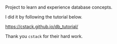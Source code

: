 Project to learn and experience database concepts.

I did it by following the tutorial below.

https://cstack.github.io/db_tutorial/ 

Thank you `cstack` for their hard work.